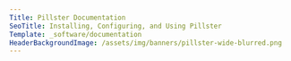 ```yaml
---
Title: Pillster Documentation
SeoTitle: Installing, Configuring, and Using Pillster
Template: _software/documentation
HeaderBackgroundImage: /assets/img/banners/pillster-wide-blurred.png
---
```

